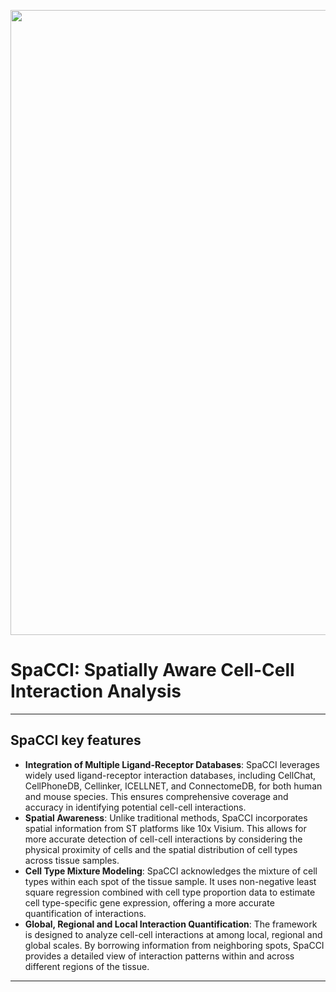 <p align="center">
  <img width="1000"  src="SPACCI%20Method%20Diagram.png">
</p>


# SpaCCI: Spatially Aware Cell-Cell Interaction Analysis

---

## SpaCCI key features

- **Integration of Multiple Ligand-Receptor Databases**: SpaCCI leverages widely used ligand-receptor interaction databases, including CellChat, CellPhoneDB, Cellinker, ICELLNET, and ConnectomeDB, for both human and mouse species. This ensures comprehensive coverage and accuracy in identifying potential cell-cell interactions.
- **Spatial Awareness**: Unlike traditional methods, SpaCCI incorporates spatial information from ST platforms like 10x Visium. This allows for more accurate detection of cell-cell interactions by considering the physical proximity of cells and the spatial distribution of cell types across tissue samples.
- **Cell Type Mixture Modeling**: SpaCCI acknowledges the mixture of cell types within each spot of the tissue sample. It uses non-negative least square regression combined with cell type proportion data to estimate cell type-specific gene expression, offering a more accurate quantification of interactions.
- **Global, Regional and Local Interaction Quantification**: The framework is designed to analyze cell-cell interactions at among local, regional and global scales. By borrowing information from neighboring spots, SpaCCI provides a detailed view of interaction patterns within and across different regions of the tissue.

---


